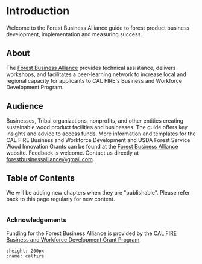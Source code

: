 # Introduction

Welcome to the Forest Business Alliance guide to forest product business development, implementation and measuring success. 

## About

The [Forest Business Alliance](https://www.forestbusinessalliance.org/) provides technical assistance, delivers workshops, and facilitates a peer-learning network to increase local and regional capacity for applicants to CAL FIRE's Business and Workforce Development Program.

## Audience
Businesses, Tribal organizations, nonprofits, and other entities creating sustainable wood product facilities and businesses. The guide offers key insights and advice to access funds. More information and templates for the CAL FIRE Business and Workforce Development and USDA Forest Service Wood Innovation Grants can be found at the [Forest Business Alliance](https://www.forestbusinessalliance.org/) website. Feedback is welcome. Contact us directly at [forestbusinessalliance@gmail.com](mailto:'forestbusinessalliance.com').

## Table of Contents
We will be adding new chapters when they are "publishable". Please refer back to this page regularly for new content.

```{tableofcontents}
```
### Acknowledgements
Funding for the Forest Business Alliance is provided by the [CAL FIRE Business and Workforce Development Grant Program](http://gg.gg/1a1i7n).

```{image} /calfire.png
:height: 200px
:name: calfire
```